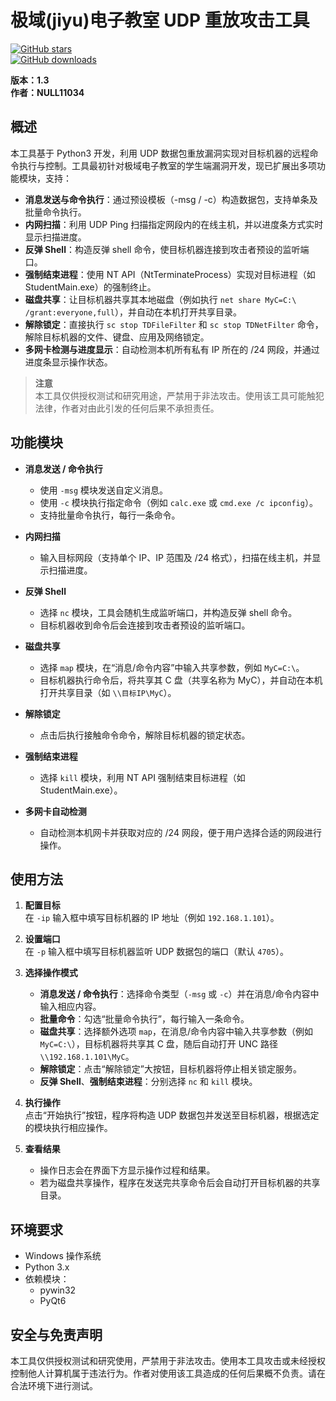 # 极域(jiyu)电子教室 UDP 重放攻击工具

[![GitHub stars](https://img.shields.io/github/stars/NULL11034/jiyufucker.svg?style=flat)](https://github.com/NULL11034/jiyufucker/stargazers)  
[![GitHub downloads](https://img.shields.io/github/downloads/NULL11034/jiyufucker/total.svg?style=flat)](https://github.com/NULL11034/jiyufucker/releases)

**版本：1.3**  
**作者：NULL11034**

## 概述

本工具基于 Python3 开发，利用 UDP 数据包重放漏洞实现对目标机器的远程命令执行与控制。工具最初针对极域电子教室的学生端漏洞开发，现已扩展出多项功能模块，支持：
- **消息发送与命令执行**：通过预设模板（-msg / -c）构造数据包，支持单条及批量命令执行。
- **内网扫描**：利用 UDP Ping 扫描指定网段内的在线主机，并以进度条方式实时显示扫描进度。
- **反弹 Shell**：构造反弹 shell 命令，使目标机器连接到攻击者预设的监听端口。
- **强制结束进程**：使用 NT API（NtTerminateProcess）实现对目标进程（如 StudentMain.exe）的强制终止。
- **磁盘共享**：让目标机器共享其本地磁盘（例如执行 `net share MyC=C:\ /grant:everyone,full`），并自动在本机打开共享目录。
- **解除锁定**：直接执行 `sc stop TDFileFilter` 和 `sc stop TDNetFilter` 命令，解除目标机器的文件、键盘、应用及网络锁定。
- **多网卡检测与进度显示**：自动检测本机所有私有 IP 所在的 /24 网段，并通过进度条显示操作状态。

> **注意**  
> 本工具仅供授权测试和研究用途，严禁用于非法攻击。使用该工具可能触犯法律，作者对由此引发的任何后果不承担责任。

## 功能模块

- **消息发送 / 命令执行**  
  - 使用 `-msg` 模块发送自定义消息。
  - 使用 `-c` 模块执行指定命令（例如 `calc.exe` 或 `cmd.exe /c ipconfig`）。
  - 支持批量命令执行，每行一条命令。

- **内网扫描**  
  - 输入目标网段（支持单个 IP、IP 范围及 /24 格式），扫描在线主机，并显示扫描进度。

- **反弹 Shell**  
  - 选择 `nc` 模块，工具会随机生成监听端口，并构造反弹 shell 命令。
  - 目标机器收到命令后会连接到攻击者预设的监听端口。

- **磁盘共享**  
  - 选择 `map` 模块，在“消息/命令内容”中输入共享参数，例如 `MyC=C:\`。
  - 目标机器执行命令后，将共享其 C 盘（共享名称为 MyC），并自动在本机打开共享目录（如 `\\目标IP\MyC`）。

- **解除锁定**  
  - 点击后执行接触命令命令，解除目标机器的锁定状态。

- **强制结束进程**  
  - 选择 `kill` 模块，利用 NT API 强制结束目标进程（如 StudentMain.exe）。

- **多网卡自动检测**  
  - 自动检测本机网卡并获取对应的 /24 网段，便于用户选择合适的网段进行操作。

## 使用方法

1. **配置目标**  
   在 `-ip` 输入框中填写目标机器的 IP 地址（例如 `192.168.1.101`）。

2. **设置端口**  
   在 `-p` 输入框中填写目标机器监听 UDP 数据包的端口（默认 `4705`）。

3. **选择操作模式**  
   - **消息发送 / 命令执行**：选择命令类型（`-msg` 或 `-c`）并在消息/命令内容中输入相应内容。
   - **批量命令**：勾选“批量命令执行”，每行输入一条命令。
   - **磁盘共享**：选择额外选项 `map`，在消息/命令内容中输入共享参数（例如 `MyC=C:\`），目标机器将共享其 C 盘，随后自动打开 UNC 路径 `\\192.168.1.101\MyC`。
   - **解除锁定**：点击“解除锁定”大按钮，目标机器将停止相关锁定服务。
   - **反弹 Shell**、**强制结束进程**：分别选择 `nc` 和 `kill` 模块。

4. **执行操作**  
   点击“开始执行”按钮，程序将构造 UDP 数据包并发送至目标机器，根据选定的模块执行相应操作。

5. **查看结果**  
   - 操作日志会在界面下方显示操作过程和结果。
   - 若为磁盘共享操作，程序在发送完共享命令后会自动打开目标机器的共享目录。

## 环境要求

- Windows 操作系统  
- Python 3.x  
- 依赖模块：  
  - pywin32  
  - PyQt6

## 安全与免责声明

本工具仅供授权测试和研究使用，严禁用于非法攻击。使用本工具攻击或未经授权控制他人计算机属于违法行为。作者对使用该工具造成的任何后果概不负责。请在合法环境下进行测试。
